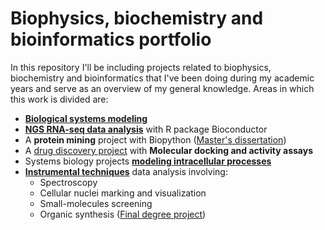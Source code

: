 # Biophysics, biochemistry and bioinformatics portfolio
In this repository I'll be including projects related to biophysics, biochemistry and bioinformatics that I've been doing during my academic years and serve as an overview of my general knowledge. Areas in which this work is divided are:
  * [**Biological systems modeling**](https://github.com/R-ven29/Biophysics_biochemestry_and_bioinformatics_portfolio/tree/main/Biological%20systems%20modeling) 
  * [**NGS RNA-seq data analysis**](https://github.com/R-ven29/Biophysics_biochemestry_and_bioinformatics_portfolio/tree/main/NGS%20RNA-seq%20data%20analysis) with R package Bioconductor 
  * A **protein mining** project with Biopython ([Master's dissertation](https://github.com/R-ven29/Biophysics_biochemestry_and_bioinformatics_portfolio/tree/main/Master's%20Dissertation))
  * A [drug discovery project](https://github.com/R-ven29/Biophysics_biochemestry_and_bioinformatics_portfolio/blob/main/Molecular_docking_activity_assays.pdf) with **Molecular docking and activity assays**
  * Systems biology projects [**modeling intracellular processes**](https://github.com/R-ven29/Biophysics_biochemestry_and_bioinformatics_portfolio/tree/main/modeling%20intracellular%20processes)
  * [**Instrumental techniques**](https://github.com/R-ven29/Biophysics_biochemestry_and_bioinformatics_portfolio/tree/main/Instrumental%20techniques) data analysis involving:
      * Spectroscopy
      * Cellular nuclei marking and visualization
      * Small-molecules screening
      * Organic synthesis ([Final degree project](https://github.com/R-ven29/Biophysics_biochemestry_and_bioinformatics_portfolio/blob/main/Instrumental%20techniques/Degree_Final_Project_Raquel_Ventura.pdf)) 



  
